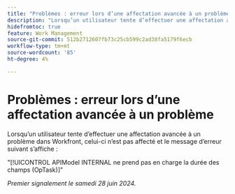 ```yaml
---
title: "Problèmes : erreur lors d’une affectation avancée à un problème"
description: "Lorsqu’un utilisateur tente d’effectuer une affectation avancée à un problème dans Workfront, le problème n’est pas attribué et un message d’erreur s’affiche."
hidefromtoc: true
feature: Work Management
source-git-commit: 512b2712607fb73c25cb599c2ad38fa5179f6ecb
workflow-type: tm+mt
source-wordcount: '85'
ht-degree: 4%

---
```



# Problèmes : erreur lors d’une affectation avancée à un problème

Lorsqu’un utilisateur tente d’effectuer une affectation avancée à un problème dans Workfront, celui-ci n’est pas affecté et le message d’erreur suivant s’affiche :

&quot;[!UICONTROL APIModel INTERNAL ne prend pas en charge la durée des champs (OpTask)]&quot;

_Premier signalement le samedi 28 juin 2024._
